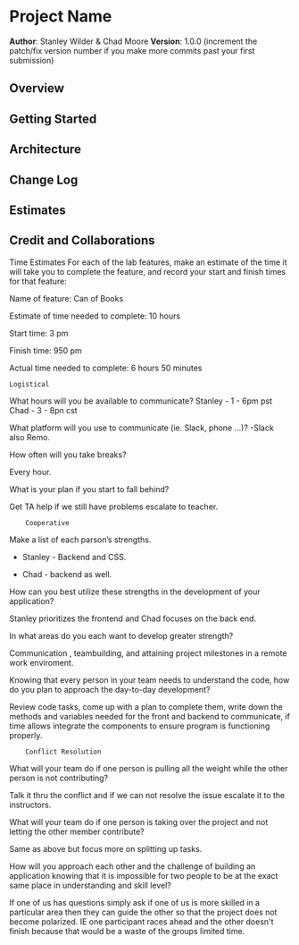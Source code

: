 # Project Name

**Author**: Stanley Wilder & Chad Moore
**Version**: 1.0.0 (increment the patch/fix version number if you make more commits past your first submission)

## Overview
<!-- Provide a high level overview of what this application is and why you are building it, beyond the fact that it's an assignment for this class. (i.e. What's your problem domain?) -->

## Getting Started
<!-- What are the steps that a user must take in order to build this app on their own machine and get it running? -->

## Architecture
<!-- Provide a detailed description of the application design. What technologies (languages, libraries, etc) you're using, and any other relevant design information. -->

## Change Log
<!-- Use this area to document the iterative changes made to your application as each feature is successfully implemented. Use time stamps. Here's an example:

01-01-2001 4:59pm - Application now has a fully-functional express server, with a GET route for the location resource. -->

## Estimates
<!-- See below -->

## Credit and Collaborations
<!-- Give credit (and a link) to other people or resources that helped you build this application. -->
Time Estimates
For each of the lab features, make an estimate of the time it will take you to complete the feature, and record your start and finish times for that feature:

Name of feature: Can of Books

Estimate of time needed to complete: 10 hours

Start time: 3 pm

Finish time: 950 pm

Actual time needed to complete: 6 hours 50 minutes



	Logistical
What hours will you be available to communicate?
Stanley - 1 - 6pm   pst 
Chad  -	  3 - 8pn   cst 

What platform will you use to communicate (ie. Slack, phone …)?
-Slack also Remo.


How often will you take breaks?

Every hour.

What is your plan if you start to fall behind?

Get TA help if we still have problems escalate to teacher.





		Cooperative
Make a list of each parson’s strengths.

-  Stanley - Backend and CSS.  

-  Chad - backend as well. 




How can you best utilize these strengths in the development of your application?

Stanley prioritizes  the frontend and Chad focuses on the back end. 





In what areas do you each want to develop greater strength?

Communication , teambuilding, and attaining project milestones in a remote work enviroment.




Knowing that every person in your team needs to understand the code, how do you plan to approach the day-to-day development?

Review code tasks, come up with a plan to complete them, write down the methods and variables needed for the front and backend to communicate, 
if time allows integrate the components to ensure program is functioning properly. 





		Conflict Resolution

What will your team do if one person is pulling all the weight while the other person is not contributing?

Talk it thru the conflict and if we can not resolve the issue escalate it to the instructors. 



What will your team do if one person is taking over the project and not letting the other member contribute?

Same as above but focus more on splitting up tasks.


How will you approach each other and the challenge of building an application knowing that it is impossible for two people to be at the exact same place in understanding and skill level?

If one of us has questions simply ask if one of us is more skilled in a particular area then they can guide the other so that the project does not become polarized.  IE one 
participant races ahead and the other doesn't finish because that would be a waste of the groups limited time.
